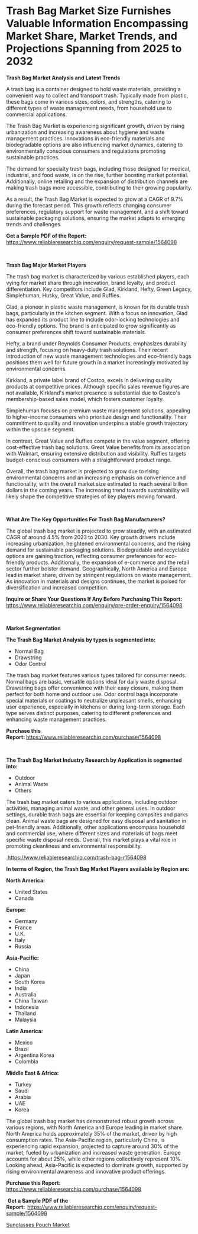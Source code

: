 <p><h1>Trash Bag Market Size Furnishes Valuable Information Encompassing Market Share, Market Trends, and Projections Spanning from 2025 to 2032</h1></p><p><strong>Trash Bag Market Analysis and Latest Trends</strong></p>
<p><p>A trash bag is a container designed to hold waste materials, providing a convenient way to collect and transport trash. Typically made from plastic, these bags come in various sizes, colors, and strengths, catering to different types of waste management needs, from household use to commercial applications.</p><p>The Trash Bag Market is experiencing significant growth, driven by rising urbanization and increasing awareness about hygiene and waste management practices. Innovations in eco-friendly materials and biodegradable options are also influencing market dynamics, catering to environmentally conscious consumers and regulations promoting sustainable practices. </p><p>The demand for specialty trash bags, including those designed for medical, industrial, and food waste, is on the rise, further boosting market potential. Additionally, online retailing and the expansion of distribution channels are making trash bags more accessible, contributing to their growing popularity.</p><p>As a result, the Trash Bag Market is expected to grow at a CAGR of 9.7% during the forecast period. This growth reflects changing consumer preferences, regulatory support for waste management, and a shift toward sustainable packaging solutions, ensuring the market adapts to emerging trends and challenges.</p></p>
<p><strong>Get a Sample PDF of the Report:&nbsp;</strong> <a href="https://www.reliableresearchiq.com/enquiry/request-sample/1564098?utm_campaign=3296&utm_medium=2&utm_source=Github&utm_content=ia&utm_term=04042025&utm_id=trash-bag">https://www.reliableresearchiq.com/enquiry/request-sample/1564098</a></p>
<p>&nbsp;</p>
<p><strong>Trash Bag Major Market Players</strong></p>
<p><p>The trash bag market is characterized by various established players, each vying for market share through innovation, brand loyalty, and product differentiation. Key competitors include Glad, Kirkland, Hefty, Green Legacy, Simplehuman, Husky, Great Value, and Ruffies.</p><p>Glad, a pioneer in plastic waste management, is known for its durable trash bags, particularly in the kitchen segment. With a focus on innovation, Glad has expanded its product line to include odor-locking technologies and eco-friendly options. The brand is anticipated to grow significantly as consumer preferences shift toward sustainable materials.</p><p>Hefty, a brand under Reynolds Consumer Products, emphasizes durability and strength, focusing on heavy-duty trash solutions. Their recent introduction of new waste management technologies and eco-friendly bags positions them well for future growth in a market increasingly motivated by environmental concerns.</p><p>Kirkland, a private label brand of Costco, excels in delivering quality products at competitive prices. Although specific sales revenue figures are not available, Kirkland's market presence is substantial due to Costco's membership-based sales model, which fosters customer loyalty.</p><p>Simplehuman focuses on premium waste management solutions, appealing to higher-income consumers who prioritize design and functionality. Their commitment to quality and innovation underpins a stable growth trajectory within the upscale segment.</p><p>In contrast, Great Value and Ruffies compete in the value segment, offering cost-effective trash bag solutions. Great Value benefits from its association with Walmart, ensuring extensive distribution and visibility. Ruffies targets budget-conscious consumers with a straightforward product range.</p><p>Overall, the trash bag market is projected to grow due to rising environmental concerns and an increasing emphasis on convenience and functionality, with the overall market size estimated to reach several billion dollars in the coming years. The increasing trend towards sustainability will likely shape the competitive strategies of key players moving forward.</p></p>
<p>&nbsp;</p>
<p><strong>What Are The Key Opportunities For Trash Bag Manufacturers?</strong></p>
<p><p>The global trash bag market is projected to grow steadily, with an estimated CAGR of around 4.5% from 2023 to 2030. Key growth drivers include increasing urbanization, heightened environmental concerns, and the rising demand for sustainable packaging solutions. Biodegradable and recyclable options are gaining traction, reflecting consumer preferences for eco-friendly products. Additionally, the expansion of e-commerce and the retail sector further bolster demand. Geographically, North America and Europe lead in market share, driven by stringent regulations on waste management. As innovation in materials and designs continues, the market is poised for diversification and increased competition.</p></p>
<p><strong>Inquire or Share Your Questions If Any Before Purchasing This Report:</strong> <a href="https://www.reliableresearchiq.com/enquiry/pre-order-enquiry/1564098?utm_campaign=3296&utm_medium=2&utm_source=Github&utm_content=ia&utm_term=04042025&utm_id=trash-bag">https://www.reliableresearchiq.com/enquiry/pre-order-enquiry/1564098</a></p>
<p>&nbsp;</p>
<p><strong>Market Segmentation</strong></p>
<p><strong>The Trash Bag Market Analysis by types is segmented into:</strong></p>
<p><ul><li>Normal Bag</li><li>Drawstring</li><li>Odor Control</li></ul></p>
<p><p>The trash bag market features various types tailored for consumer needs. Normal bags are basic, versatile options ideal for daily waste disposal. Drawstring bags offer convenience with their easy closure, making them perfect for both home and outdoor use. Odor control bags incorporate special materials or coatings to neutralize unpleasant smells, enhancing user experience, especially in kitchens or during long-term storage. Each type serves distinct purposes, catering to different preferences and enhancing waste management practices.</p></p>
<p><strong>Purchase this Report:&nbsp;</strong><a href="https://www.reliableresearchiq.com/purchase/1564098?utm_campaign=3296&utm_medium=2&utm_source=Github&utm_content=ia&utm_term=04042025&utm_id=trash-bag">https://www.reliableresearchiq.com/purchase/1564098</a></p>
<p>&nbsp;</p>
<p><strong>The Trash Bag Market Industry Research by Application is segmented into:</strong></p>
<p><ul><li>Outdoor</li><li>Animal Waste</li><li>Others</li></ul></p>
<p><p>The trash bag market caters to various applications, including outdoor activities, managing animal waste, and other general uses. In outdoor settings, durable trash bags are essential for keeping campsites and parks clean. Animal waste bags are designed for easy disposal and sanitation in pet-friendly areas. Additionally, other applications encompass household and commercial use, where different sizes and materials of bags meet specific waste disposal needs. Overall, this market plays a vital role in promoting cleanliness and environmental responsibility.</p></p>
<p><a href="https://www.reliableresearchiq.com/trash-bag-r1564098?utm_campaign=3296&utm_medium=2&utm_source=Github&utm_content=ia&utm_term=04042025&utm_id=trash-bag">&nbsp;https://www.reliableresearchiq.com/trash-bag-r1564098</a></p>
<p><strong>In terms of Region, the Trash Bag Market Players available by Region are:</strong></p>
<p>
    <p> <strong> North America: </strong>
        <ul>
            <li>United States</li>
            <li>Canada</li>
        </ul>
        </p> 
    <p> <strong> Europe: </strong>
        <ul>
            <li>Germany</li>
            <li>France</li>
            <li>U.K.</li>
            <li>Italy</li>
            <li>Russia</li>
        </ul>
        </p> 
    <p> <strong> Asia-Pacific: </strong>
        <ul>
            <li>China</li>
            <li>Japan</li>
            <li>South Korea</li>
            <li>India</li>
            <li>Australia</li>
            <li>China Taiwan</li>
            <li>Indonesia</li>
            <li>Thailand</li>
            <li>Malaysia</li>
        </ul>
        </p> 
    <p> <strong> Latin America: </strong>
        <ul>
            <li>Mexico</li>
            <li>Brazil</li>
            <li>Argentina Korea</li>
            <li>Colombia</li>
        </ul>
        </p> 
    <p> <strong> Middle East & Africa: </strong>
        <ul>
            <li>Turkey</li>
            <li>Saudi</li>
            <li>Arabia</li>
            <li>UAE</li>
            <li>Korea</li>
        </ul>
    </p>
    </p>
<p><p>The global trash bag market has demonstrated robust growth across various regions, with North America and Europe leading in market share. North America holds approximately 35% of the market, driven by high consumption rates. The Asia-Pacific region, particularly China, is experiencing rapid expansion, projected to capture around 30% of the market, fueled by urbanization and increased waste generation. Europe accounts for about 25%, while other regions collectively represent 10%. Looking ahead, Asia-Pacific is expected to dominate growth, supported by rising environmental awareness and innovative product offerings.</p></p>
<p><strong>Purchase this Report: </strong><a href="https://www.reliableresearchiq.com/purchase/1564098?utm_campaign=3296&utm_medium=2&utm_source=Github&utm_content=ia&utm_term=04042025&utm_id=trash-bag">https://www.reliableresearchiq.com/purchase/1564098</a></p>
<p>&nbsp;<strong>Get a Sample PDF of the Report:&nbsp;&nbsp;</strong><a href="https://www.reliableresearchiq.com/enquiry/request-sample/1564098?utm_campaign=3296&utm_medium=2&utm_source=Github&utm_content=ia&utm_term=04042025&utm_id=trash-bag">https://www.reliableresearchiq.com/enquiry/request-sample/1564098</a></p>
<p><strong></strong></p>
<p><p><a href="https://github.com/fraryatena85/Market-Research-Report-List-1/blob/main/sunglasses-pouch-market.md?utm_campaign=3296&utm_medium=2&utm_source=Github&utm_content=ia&utm_term=04042025&utm_id=trash-bag">Sunglasses Pouch Market</a></p></p>